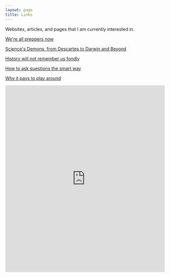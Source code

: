 ```yaml
---
layout: page
title: Links
---
```


Websites, articles, and pages that I am currently interested in.

[We're all preppers now](http://www.liveliketheworldisdying.com/2021/01/11/were-all-preppers-now/)

[Science's Demons, from Descartes to Darwin and Beyond](https://www.newyorker.com/books/under-review/sciences-demons-from-descartes-to-darwin-and-beyond)

[History will not remember us fondly](https://drewdevault.com/2021/01/07/History-will-not-remember-us-fondly.html)

[How to ask questions the smart way](http://www.catb.org/~esr/faqs/smart-questions.html)

[Why it pays to play around](http://nautil.us/issue/94/evolving/why-it-pays-to-play-around-rp)

<iframe style="border:none;" width="100%" height="590" src="https://www.are.na/tom-y/tom-s-worktable/embed" title="Tom Hackshaw's Are.na channel “Tom's Worktable”"></iframe>
